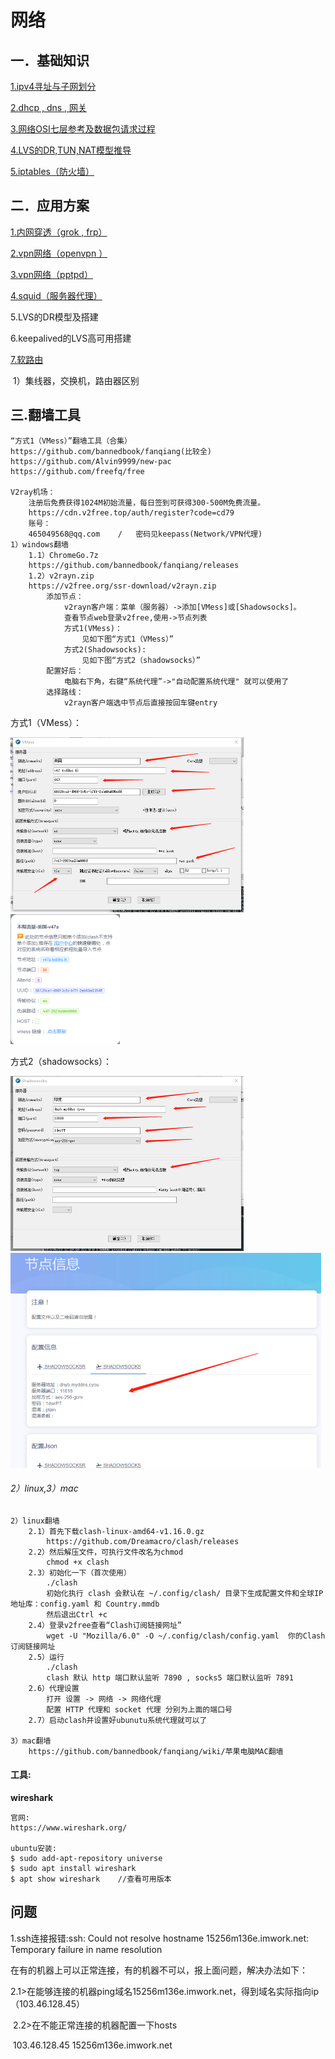 # 网络

## 一．基础知识

[1.ipv4寻址与子网划分](ipv4-subNetwork.md)

[2.dhcp , dns , 网关](dhcp-dns.md)

[3.网络OSI七层参考及数据包请求过程](osi-proccess.md)

[4.LVS的DR,TUN,NAT模型推导](lvs-dr-tun-nat.md)

[5.iptables（防火墙）](iptables.md)

## 二．应用方案

[1.内网穿透（grok , frp）](app/frp-ngrok.md)

[2.vpn网络（openvpn ）](app/vpn-openvpn.md)

[3.vpn网络（pptpd）](app/vpn-pptpd.md)

[4.squid（服务器代理）](app/squid.md)

5.LVS的DR模型及搭建

6.keepalived的LVS高可用搭建

[7.软路由](app/route.md)

​		1）集线器，交换机，路由器区别

## 三.翻墙工具

```
“方式1（VMess）”翻墙工具（合集）
https://github.com/bannedbook/fanqiang(比较全)
https://github.com/Alvin9999/new-pac
https://github.com/freefq/free

V2ray机场：
	注册后免费获得1024M初始流量，每日签到可获得300-500M免费流量。
	https://cdn.v2free.top/auth/register?code=cd79
	账号：
	465049568@qq.com	/	密码见keepass(Network/VPN代理)
1）windows翻墙
	1.1）ChromeGo.7z
	https://github.com/bannedbook/fanqiang/releases
	1.2）v2rayn.zip
	https://v2free.org/ssr-download/v2rayn.zip
		添加节点：
			v2rayn客户端：菜单（服务器）->添加[VMess]或[Shadowsocks]。
			查看节点web登录v2free,使用->节点列表
			方式1(VMess)：
				见如下图“方式1（VMess）”
			方式2(Shadowsocks):
				见如下图“方式2（shadowsocks）”
		配置好后：
			电脑右下角，右键“系统代理”->"自动配置系统代理" 就可以使用了
		选择路线：
			v2rayn客户端选中节点后直接按回车键entry
```

方式1（VMess）：

<img src="img/vmess1.png" style="zoom:50%;" />

<img src="img/vmess2.png" style="zoom:50%;" />

方式2（shadowsocks）：

<img src="img/shadowsocks1.png" style="zoom:50%;" />

<img src="img/shadowsocks2.png" style="zoom:50%;" />

###### 2）linux,3）mac

```
2）linux翻墙
	2.1）首先下载clash-linux-amd64-v1.16.0.gz
		https://github.com/Dreamacro/clash/releases
	2.2）然后解压文件，可执行文件改名为chmod
		chmod +x clash
	2.3）初始化一下（首次使用）
		./clash 
		初始化执行 clash 会默认在 ~/.config/clash/ 目录下生成配置文件和全球IP地址库：config.yaml 和 Country.mmdb
		然后退出Ctrl +c
	2.4）登录v2free查看“Clash订阅链接网址”
		wget -U "Mozilla/6.0" -O ~/.config/clash/config.yaml  你的Clash订阅链接网址
	2.5）运行
		./clash
		clash 默认 http 端口默认监听 7890 , socks5 端口默认监听 7891
	2.6）代理设置
		打开 设置 -> 网络 -> 网络代理
		配置 HTTP 代理和 socket 代理 分别为上面的端口号
	2.7）启动clash并设置好ubunutu系统代理就可以了
	
3）mac翻墙
	https://github.com/bannedbook/fanqiang/wiki/苹果电脑MAC翻墙
```

#### 工具:

**wireshark**

```
官网:
https://www.wireshark.org/

ubuntu安装:
$ sudo add-apt-repository universe
$ sudo apt install wireshark
$ apt show wireshark	//查看可用版本
```

## 问题

1.ssh连接报错:ssh: Could not resolve hostname 15256m136e.imwork.net: Temporary failure in name resolution

在有的机器上可以正常连接，有的机器不可以，报上面问题，解决办法如下：

​			2.1>在能够连接的机器ping域名15256m136e.imwork.net，得到域名实际指向ip（103.46.128.45）

​			2.2>在不能正常连接的机器配置一下hosts

​						103.46.128.45 15256m136e.imwork.net